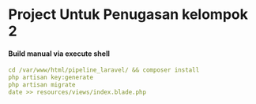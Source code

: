 # Project Untuk Penugasan kelompok 2

#### Build manual via execute shell


```yml
cd /var/www/html/pipeline_laravel/ && composer install
php artisan key:generate
php artisan migrate
date >> resources/views/index.blade.php
```
